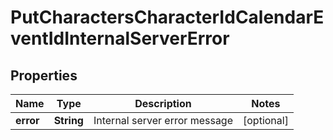 
# PutCharactersCharacterIdCalendarEventIdInternalServerError

## Properties
Name | Type | Description | Notes
------------ | ------------- | ------------- | -------------
**error** | **String** | Internal server error message |  [optional]



